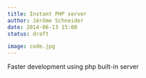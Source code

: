 ```yaml
---
title: Instant PHP server
author: Jérôme Schneider
date: 2014-06-13 15:00
status: draft

image: code.jpg
---
```

Faster development using php built-in server